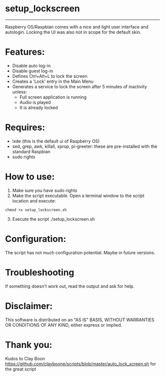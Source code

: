 # setup_lockscreen
------------------

Raspberry OS/Raspbian comes with a nice and light user interface and autologin. Locking the UI was also not in scope for the default skin.

# Features:
* Disable auto log-in
* Disable guest log-in
* Defines Ctrl+Alt+L to lock the screen
* Creates a 'Lock' entry in the Main Menu
* Generates a service to lock the screen after 5 minutes of inactivity unless:
  * Full screen application is running
  * Audio is played
  * It is already locked

# Requires:
* lxde (this is the default ui of Raspberry OS)
* sed, grep, awk, killall, xprop, pi-greeter: these are pre-installed with the standard Raspbian
* sudo rights

# How to use:
1. Make sure you have sudo rights
2. Make the script executable. Open a terminal window to the script location and execute:
```
chmod +x setup_lockscreen.sh
```
3. Execute the script ./setup_lockscreen.sh

# Configuration:

The script has not much configuration potential. Maybe in future versions.

# Troubleshooting
If something doesn't work out, read the output and ask for help.

# Disclaimer:
This software is distributed on an "AS IS" BASIS,  WITHOUT WARRANTIES OR CONDITIONS OF ANY KIND, either express or implied.

# Thank you:
Kudos to Clay Boon https://github.com/clayboone/scripts/blob/master/auto_lock_screen.sh for the great script

